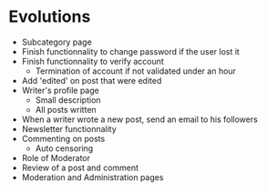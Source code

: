 # Evolutions

- Subcategory page
- Finish functionnality to change password if the user lost it
- Finish functionnality to verify account
  - Termination of account if not validated under an hour
- Add 'edited' on post that were edited
- Writer's profile page
  - Small description
  - All posts written
- When a writer wrote a new post, send an email to his followers
- Newsletter functionnality
- Commenting on posts
  - Auto censoring
- Role of Moderator
- Review of a post and comment
- Moderation and Administration pages
